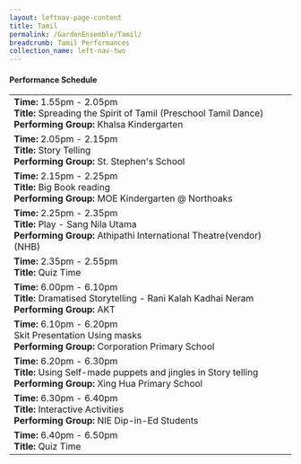```yaml
---
layout: leftnav-page-content
title: Tamil
permalink: /GardenEnsemble/Tamil/
breadcrumb: Tamil Performances
collection_name: left-nav-two
---
```


#### Performance Schedule

 
<table class="table-h">
  <tr>
    <td COLSPAN="2">
    <b>Time: </b>1.55pm - 2.05pm
    <br><b>Title: </b>Spreading the Spirit of Tamil (Preschool Tamil Dance)
    <br><b>Performing Group: </b>Khalsa Kindergarten
    </td>
  </tr>
  <tr>
    <td COLSPAN="2">
    <b>Time: </b>2.05pm - 2.15pm
    <br><b>Title: </b>Story Telling 
    <br><b>Performing Group: </b>St. Stephen's School
    </td>
  </tr>
  <tr>
    <td COLSPAN="2">
    <b>Time: </b>2.15pm - 2.25pm
    <br><b>Title: </b>Big Book reading 
    <br><b>Performing Group: </b>MOE Kindergarten @ Northoaks
    </td>
  </tr>
  <tr>
    <td COLSPAN="2">
    <b>Time: </b>2.25pm - 2.35pm
    <br><b>Title: </b>Play - Sang Nila Utama
    <br><b>Performing Group: </b>Athipathi International Theatre(vendor) (NHB)
    </td>
  </tr>
  <tr>
    <td COLSPAN="2">
    <b>Time: </b>2.35pm - 2.55pm
    <br><b>Title: </b>Quiz Time
    </td>
  </tr>
   <tr>
    <td COLSPAN="2">
    <b>Time: </b>6.00pm - 6.10pm
    <br><b>Title: </b>Dramatised Storytelling - Rani Kalah Kadhai Neram
    <br><b>Performing Group: </b>AKT
    </td>
  </tr>
   <tr>
    <td COLSPAN="2">
    <b>Time: </b>6.10pm - 6.20pm
    <br>Skit Presentation Using masks
    <br><b>Performing Group: </b>Corporation Primary School
    </td>
  </tr>
   <tr>
    <td COLSPAN="2">
    <b>Time: </b>6.20pm - 6.30pm
    <br><b>Title: </b>Using Self-made puppets and jingles in Story telling
    <br><b>Performing Group: </b>Xing Hua Primary School
    </td>
  </tr>
   <tr>
    <td COLSPAN="2">
    <b>Time: </b>6.30pm - 6.40pm
    <br><b>Title: </b>Interactive Activities
    <br><b>Performing Group: </b>NIE Dip-in-Ed Students
    </td>
  </tr>
   <tr>
    <td COLSPAN="2">
    <b>Time: </b>6.40pm - 6.50pm
    <br><b>Title: </b>Quiz Time
    </td>
  </tr>
</table>
